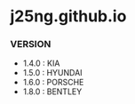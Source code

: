 # j25ng.github.io


### VERSION
- 1.4.0 : KIA
- 1.5.0 : HYUNDAI
- 1.6.0 : PORSCHE
- 1.8.0 : BENTLEY
